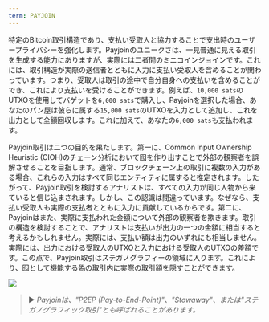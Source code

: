 ```yaml
---
term: PAYJOIN
---
```


特定のBitcoin取引構造であり、支払い受取人と協力することで支出時のユーザープライバシーを強化します。Payjoinのユニークさは、一見普通に見える取引を生成する能力にありますが、実際には二者間のミニコインジョインです。これには、取引構造が実際の送信者とともに入力に支払い受取人を含めることが関わっています。つまり、受取人は取引の途中で自分自身への支払いを含めることができ、これにより支払いを受けることができます。例えば、`10,000 sats`のUTXOを使用してバゲットを`6,000 sats`で購入し、Payjoinを選択した場合、あなたのパン屋は彼らに属する`15,000 sats`のUTXOを入力として追加し、これを出力として全額回収します。これに加えて、あなたの`6,000 sats`も支払われます。

Payjoin取引は二つの目的を果たします。第一に、Common Input Ownership Heuristic (CIOH)のチェーン分析において囮を作り出すことで外部の観察者を誤解させることを目指します。通常、ブロックチェーン上の取引に複数の入力がある場合、これらの入力はすべて同じエンティティに属すると推定されます。したがって、Payjoin取引を検討するアナリストは、すべての入力が同じ人物から来ていると信じ込まされます。しかし、この認識は間違っています。なぜなら、支払い受取人も実際の支払者とともに入力に貢献しているからです。第二に、Payjoinはまた、実際に支払われた金額について外部の観察者を欺きます。取引の構造を検討することで、アナリストは支払いが出力の一つの金額に相当すると考えるかもしれません。実際には、支払い額は出力のいずれにも相当しません。実際には、出力における受取人のUTXOと入力における受取人のUTXOの差額です。この点で、Payjoin取引はステガノグラフィーの領域に入ります。これにより、囮として機能する偽の取引内に実際の取引額を隠すことができます。

![](../../dictionnaire/assets/14.png)

> ► *Payjoinは、"P2EP (Pay-to-End-Point)"、"Stowaway"、または"ステガノグラフィック取引"とも呼ばれることがあります。*